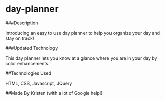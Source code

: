 # day-planner

###Description

Introducing an easy to use day planner to help you organize your day and stay on track!

###Updated Technology

This day planner lets you know at a glance where you are in your day by color enhancements.

##Technologies Used

HTML, CSS, Javascript, JQuery

##Made By
Kristen (with a lot of Google help!)

